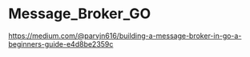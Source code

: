 # Message_Broker_GO
https://medium.com/@parvjn616/building-a-message-broker-in-go-a-beginners-guide-e4d8be2359c